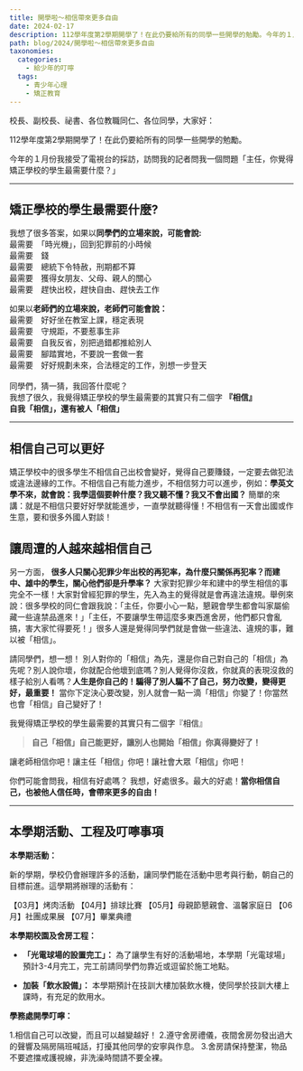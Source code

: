 ```yaml
---
title: 開學啦～相信帶來更多自由
date: 2024-02-17
description: 112學年度第2學期開學了！在此仍要給所有的同學一些開學的勉勵。今年的１月份我接受了某家電視台的採訪，訪問我的記者問我一個問題「主任，你覺得矯正學校的學生最需要什麼？」
path: blog/2024/開學啦～相信帶來更多自由
taxonomies:
  categories: 
    - 給少年的叮嚀
  tags: 
    - 青少年心理
    - 矯正教育
---
```

校長、副校長、祕書、各位教職同仁、各位同學，大家好：

112學年度第2學期開學了！在此仍要給所有的同學一些開學的勉勵。

今年的１月份我接受了電視台的採訪，訪問我的記者問我一個問題「主任，你覺得矯正學校的學生最需要什麼？」

<!-- more -->
---
## **矯正學校的學生最需要什麼?**

我想了很多答案，如果以**同學們的立場來說，可能會說:**<br>
最需要　「時光機」，回到犯罪前的小時候<br>
最需要　錢<br>
最需要　總統下令特赦，刑期都不算<br>
最需要　獲得女朋友、父母、親人的關心<br>
最需要　趕快出校，趕快自由、趕快去工作<br>

如果以**老師們的立場來說，老師們可能會說：**<br>
最需要　好好坐在教室上課，穩定表現<br>
最需要　守規距，不要惹事生非<br>
最需要　自我反省，別把過錯都推給別人<br>
最需要　腳踏實地，不要說一套做一套<br>
最需要　好好規劃未來，合法穩定的工作，別想一步登天<br>
<br>
同學們，猜一猜，我回答什麼呢？<br>
我想了很久，我覺得矯正學校的學生最需要的其實只有二個字 **『相信』**  <br>
**自我「相信」，還有被人「相信」**<br>

---
## **相信自己可以更好**

矯正學校中的很多學生不相信自己出校會變好，覺得自己要賺錢，一定要去做犯法或違法邊緣的工作。不相信自己有能力進步，不相信努力可以進步，例如：**學英文學不來，就會說：我學這個要幹什麼？我又聽不懂？我又不會出國？** 簡單的來講：就是不相信只要好好學就能進步，一直學就聽得懂！不相信有一天會出國或作生意，要和很多外國人對談！

## **讓周遭的人越來越相信自己**

另一方面， **很多人只關心犯罪少年出校的再犯率，為什麼只關係再犯率？而建中、雄中的學生，關心他們卻是升學率？** 大家對犯罪少年和建中的學生相信的事完全不一樣！大家對曾經犯罪的學生，先入為主的覺得就是會再違法違規。舉例來說：很多學校的同仁會跟我說：「主任，你要小心一點，懇親會學生都會叫家屬偷藏一些違禁品進來！」「主任，不要讓學生帶這麼多東西進舍房，他們都只會亂搞，害大家忙得要死！」很多人還是覺得同學們就是會做一些違法、違規的事，難以被「相信」。

請同學們，想一想！
別人對你的「相信」為先，還是你自己對自己的「相信」為先呢？別人說你壞，你就配合他壞到底嗎？別人覺得你沒救，你就真的表現沒救的樣子給別人看嗎？**人生是你自己的！騙得了別人騙不了自己，努力改變，變得更好，最重要！** 當你下定決心要改變，別人就會一點一滴「相信」你變了！你當然也會「相信」自己變好了！

我覺得矯正學校的學生最需要的其實只有二個字『相信』
> **自己「相信」自己能更好，讓別人也開始「相信」你真得變好了！
> <br><div align="center">**</div>

讓老師相信你吧！讓主任「相信」你吧！讓社會大眾「相信」你吧！

你們可能會問我，相信有好處嗎？
我想，好處很多。最大的好處！**當你相信自己，也被他人信任時，會帶來更多的自由！**

---
## **本學期活動、工程及叮嚀事項**

**本學期活動：**

新的學期，學校仍會辦理許多的活動，讓同學們能在活動中思考與行動，朝自己的目標前進。這學期將辦理的活動有：

【03月】烤肉活動
【04月】排球比賽
【05月】母親節懇親會、溫馨家庭日
【06月】社團成果展
【07月】畢業典禮

**本學期校園及舍房工程：**

- **「光電球場的設置完工」：** 為了讓學生有好的活動場地，本學期「光電球場」預計3-4月完工，完工前請同學們勿靠近或逗留於施工地點。

- **加裝「飲水設備」：** 本學期預計在技訓大樓加裝飲水機，使同學於技訓大樓上課時，有充足的飲用水。

**學務處開學叮嚀：**

1.相信自己可以改變，而且可以越變越好！
2.遵守舍房禮儀，夜間舍房勿發出過大的聲響及隔房隔班喊話，打擾其他同學的安寧與作息。
3.舍房請保持整潔，物品不要遮擋戒護視線，非洗澡時間請不要全裸。
